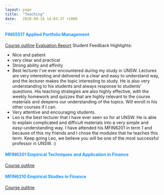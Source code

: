 ```yaml
---
layout: page
title:  "Teaching"
date:   2020-09-16 14:03:37 +1000
---
```


<h4 style="color:DodgerBlue">FINS5517 Applied Portfolio Management</h4>

<a href="https://www.business.unsw.edu.au/degrees-courses/course-outlines/archives/FINS5517-2021-T3#staff-contact-details">Course outline</a>
<a href="2021_term_3_individual_report_fins5517_applied_portfolio_mgt.pdf">Evaluation Report</a>
Student Feedback Highlights:

- Nice and patient
- very clear and practical
- Strong ability and affinity
- Best lecturer I've ever encountered during my study in UNSW. Lectures are very interesting and delivered in a clear and easy to understand way, and the lecturer makes the topic interesting to study. He is also very understanding to his students and always response to students' questions. His teaching strategies are also highly effective, with the weekly homework and quizzes that are highly relevant to the course materials and deepens our understanding of the topics. Will enroll in his other courses if I can.
- Very attentive and encouraging students.
- Leo is the best lecturer that I have ever seen so for at UNSW. He is able to explain complicated and difficult materials into a very simple and easy–understanding way. I have attended his MFIN6201 in term 1 and because of this my friends and I chose the modules that he teaches this term. Keep going Leo, we believe you will be one of the most successful professor in UNSW. :)

<h4 style="color:DodgerBlue">MFIN6201 Empirical Techniques and Application in Finance</h4>

<a href="https://www.business.unsw.edu.au/degrees-courses/course-outlines/archives/MFIN6201-2021-T2#staff-contact-details">Course outline</a>

<h4 style="color:DodgerBlue">MFIN6210 Empirical Studies in Finance </h4>

<a href="https://www.business.unsw.edu.au/degrees-courses/course-outlines/archives/MFIN6210-2020-T3#staff-contact-details
">Course outline</a>

[jekyll-docs]: https://jekyllrb.com/docs/home
[jekyll-gh]:   https://github.com/jekyll/jekyll
[jekyll-talk]: https://talk.jekyllrb.com/
